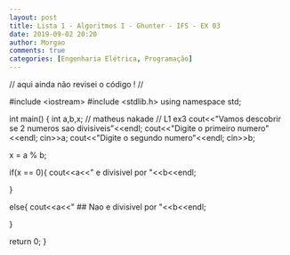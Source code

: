 ```yaml
---
layout: post
title: Lista 1 - Algoritmos I - Ghunter - IFS - EX 03
date: 2019-09-02 20:20
author: Morgao
comments: true
categories: [Engenharia Elétrica, Programação]
---
```

// aqui ainda não revisei o código ! //

#include &lt;iostream&gt;
#include &lt;stdlib.h&gt;
using namespace std;

int main() {
int a,b,x;
// matheus nakade
// L1 ex3
cout&lt;&lt;"Vamos descobrir se 2 numeros sao divisiveis"&lt;&lt;endl;
cout&lt;&lt;"Digite o primeiro numero"&lt;&lt;endl;
cin&gt;&gt;a;
cout&lt;&lt;"Digite o segundo numero"&lt;&lt;endl;
cin&gt;&gt;b;

x = a % b;

if(x == 0){
cout&lt;&lt;a&lt;&lt;" e divisivel por "&lt;&lt;b&lt;&lt;endl;

}

else{
cout&lt;&lt;a&lt;&lt;" ## Nao e divisivel por "&lt;&lt;b&lt;&lt;endl;

}

return 0;
}
